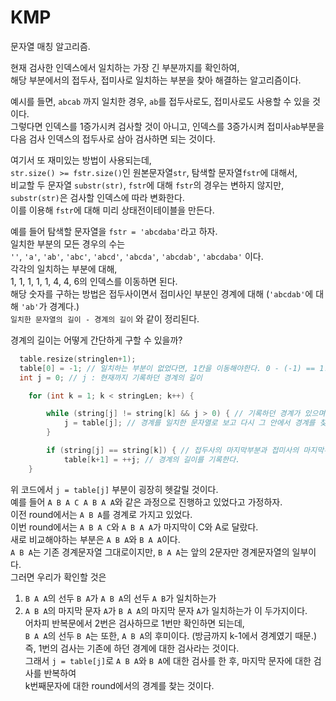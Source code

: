 # KMP
문자열 매칭 알고리즘.<br/>

현재 검사한 인덱스에서 일치하는 가장 긴 부분까지를 확인하여,<br/>
해당 부분에서의 접두사, 접미사로 일치하는 부분을 찾아 해결하는 알고리즘이다.<br/>

예시를 들면, ```abcab``` 까지 일치한 경우, ```ab```를 접두사로도, 접미사로도 사용할 수 있을 것이다.<br/>
그렇다면 인덱스를 1증가시켜 검사할 것이 아니고, 인덱스를 3증가시켜 접미사```ab```부분을 다음 검사 인덱스의 접두사로 삼아 검사하면 되는 것이다.<br/>

여기서 또 재미있는 방법이 사용되는데, <br/>
```str.size() >= fstr.size()```인 원본문자열```str```, 탐색할 문자열```fstr```에 대해서,<br/>
비교할 두 문자열 ```substr(str)```, ```fstr```에 대해 ```fstr```의 경우는 변하지 않지만,<br/>
```substr(str)```은 검사할 인덱스에 따라 변화한다.<br/>
이를 이용해 ```fstr```에 대해 미리 상태전이테이블을 만든다.<br/>

예를 들어 탐색할 문자열을 ```fstr = 'abcdaba'```라고 하자.<br/>
일치한 부분의 모든 경우의 수는<br/>
```''```, ```'a'```, ```'ab'```, ```'abc'```, ```'abcd'```, ```'abcda'```, ```'abcdab'```, ```'abcdaba'``` 이다.<br/>
각각의 일치하는 부분에 대해, <br/>
1, 1, 1, 1, 1, 4, 4, 6의 인덱스를 이동하면 된다. <br/>
해당 숫자를 구하는 방법은 접두사이면서 접미사인 부분인 경계에 대해 (```'abcdab'```에 대해 ```'ab'```가 경계다.) <br/>
```일치한 문자열의 길이 - 경계의 길이``` 와 같이 정리된다.<br/>

경계의 길이는 어떻게 간단하게 구할 수 있을까?<br/>

```cpp
  table.resize(stringlen+1);
  table[0] = -1; // 일치하는 부분이 없었다면, 1칸을 이동해야한다. 0 - (-1) == 1.
  int j = 0; // j : 현재까지 기록하던 경계의 길이

	for (int k = 1; k < stringLen; k++) {

		while (string[j] != string[k] && j > 0) { // 기록하던 경계가 있으며, 접두사와 접미사가 일치하지 않는 부분을 발견했다면
			j = table[j]; // 경계를 일치한 문자열로 보고 다시 그 안에서 경계를 찾는다.
		}

		if (string[j] == string[k]) { // 접두사의 마지막부분과 접미사의 마지막부분이 일치한다면
			table[k+1] = ++j; // 경계의 길이를 기록한다.
	}
```

위 코드에서 ```j = table[j]``` 부분이 굉장히 헷갈릴 것이다. <br/>
예를 들어 ``` A B A C A B A A ```와 같은 과정으로 진행하고 있었다고 가정하자.<br/>
이전 round에서는 ```A B A```를 경계로 가지고 있었다.<br/>
이번 round에서는 ```A B A C```와 ```A B A A```가 마지막이 C와 A로 달랐다.<br/>
새로 비교해야하는 부분은 ```A B A```와 ```B A A```이다.<br/>
```A B A```는 기존 경계문자열 그대로이지만, ```B A A```는 앞의 2문자만 경계문자열의 일부이다.<br/>
그러면 우리가 확인할 것은
1. ```B A A```의 선두 ```B A```가 ```A B A```의 선두 ```A B```가 일치하는가
2. ```A B A```의 마지막 문자 `A`가 ```B A A```의 마지막 문자 `A`가 일치하는가
이 두가지이다.<br/>
어차피 반복문에서 2번은 검사하므로 1번만 확인하면 되는데,<br/>
```B A A```의 선두 ```B A```는 또한, ```A B A```의 후미이다. (방금까지 k-1에서 경계였기 때문.)<br/>
즉, 1번의 검사는 기존에 하던 경계에 대한 검사라는 것이다.<br/>
그래서 ```j = table[j]```로 ```A B A```와 ```B A```에 대한 검사를 한 후, 마지막 문자에 대한 검사를 반복하여<br/>
k번째문자에 대한 round에서의 경계를 찾는 것이다.
